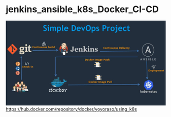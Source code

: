 # jenkins_ansible_k8s_Docker_CI-CD
![](images/k8s.JPG)
https://hub.docker.com/repository/docker/yoyoraso/using_k8s
